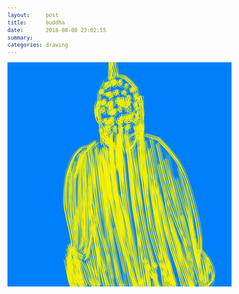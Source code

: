 ```yaml
---
layout:     post
title:      buddha
date:       2018-08-08 23:02:55
summary:    
categories: drawing
---
```

![buddha](/images/diary/buddha.png ".")
